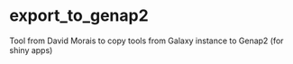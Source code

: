 # export_to_genap2
Tool from David Morais to copy tools from Galaxy instance to Genap2 (for shiny apps)
